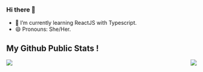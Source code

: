 ### Hi there 👋

<!--
**MiaFate/MiaFate** is a ✨ _special_ ✨ repository because its `README.md` (this file) appears on your GitHub profile.

Here are some ideas to get you started:

- 🔭 I’m currently working on ...
- 🌱 I’m currently learning ...
- 👯 I’m looking to collaborate on ...
- 🤔 I’m looking for help with ...
- 💬 Ask me about ...
- 📫 How to reach me: ...
- 😄 Pronouns: ...
- ⚡ Fun fact: ...
-->
- 🌱 I’m currently learning ReactJS with Typescript.
- 😄 Pronouns: She/Her.


## My Github Public Stats !

<p align="center">
  <img align="left" src = "https://github-readme-stats.vercel.app/api?username=miafate&show_icons=true&title_color=E88795&icon_color=FF33FF&text_color=D6BCD5&bg_color=151515">
  <img align="right" src="https://github-readme-stats.vercel.app/api/top-langs/?username=miafate&show_icons=true&title_color=E88795&icon_color=FF33FF&text_color=D6BCD5&bg_color=151515" />
</p>
